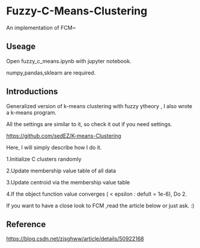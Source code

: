 # Fuzzy-C-Means-Clustering
An implementation of FCM~

## Useage
Open fuzzy_c_means.ipynb with jupyter notebook.

numpy,pandas,sklearn are required.

## Introductions

Generalized version of k-means clustering with fuzzy ytheory , I also wrote a k-means program.

All the settings are similar to it, so check it out if you need settings.

https://github.com/sedEZ/K-means-Clustering

Here, I will simply describe how I do it.

1.Initialize C clusters randomly
 
2.Update membership value table of all data
    
3.Update centroid via the membership value table

4.If the object function value converges ( < epsilon : defult = 1e-6), Do 2.

If you want to have a close look to FCM ,read the article below or just ask. :)

## Reference

https://blog.csdn.net/zjsghww/article/details/50922168
